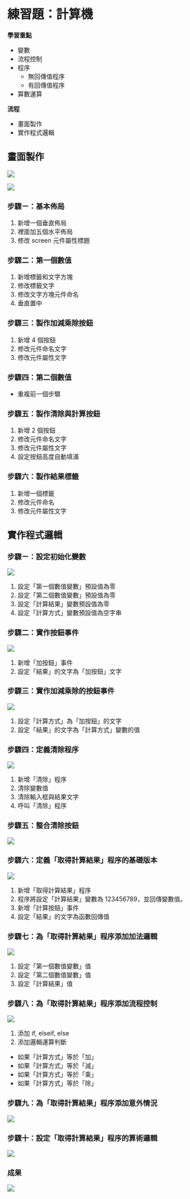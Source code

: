 # 練習題：計算機

**學習重點**

* 變數
* 流程控制
* 程序
  * 無回傳值程序
  * 有回傳值程序
* 算數運算

**流程**

* 畫面製作
* 實作程式邏輯

## 畫面製作

![](assets/screen.png)

![](assets/component.png)

### 步驟ㄧ：基本佈局

1. 新增一個垂直佈局
1. 裡面加五個水平佈局
1. 修改 screen 元件屬性標題

### 步驟二：第一個數值

1. 新增標籤和文字方塊
1. 修改標籤文字
1. 修改文字方塊元件命名
1. 垂直置中

### 步驟三：製作加減乘除按鈕

1. 新增 4 個按鈕
1. 修改元件命名文字
1. 修改元件屬性文字

### 步驟四：第二個數值

* 重複前一個步驟

### 步驟五：製作清除與計算按鈕

1. 新增 2 個按鈕
1. 修改元件命名文字
1. 修改元件屬性文字
1. 設定按鈕高度自動填滿

### 步驟六：製作結果標籤

1. 新增一個標籤
1. 修改元件命名
1. 修改元件屬性文字

## 實作程式邏輯

### 步驟ㄧ：設定初始化變數

![](assets/code1.png)

1. 設定「第一個數值變數」預設值為零
1. 設定「第二個數值變數」預設值為零
1. 設定「計算結果」變數預設值為零
1. 設定「計算方式」變數預設值為空字串

### 步驟二：實作按鈕事件

![](assets/code2.png)

1. 新增「加按鈕」事件
1. 設定「結果」的文字為「加按鈕」文字

### 步驟三：實作加減乘除的按鈕事件

![](assets/code3.png)

1. 設定「計算方式」為「加按鈕」的文字
1. 設定「結果」的文字為「計算方式」變數的值

### 步驟四：定義清除程序

![](assets/code4.png)

1. 新增「清除」程序
1. 清除變數值
1. 清除輸入框與結果文字
1. 呼叫「清除」程序

### 步驟五：整合清除按鈕

![](assets/code5.png)

### 步驟六：定義「取得計算結果」程序的基礎版本

![](assets/code6.png)

1. 新增「取得計算結果」程序
1. 程序將設定「計算結果」變數為 123456789，並回傳變數值。
1. 新增「計算按鈕」事件
1. 設定「結果」的文字為函數回傳值

### 步驟七：為「取得計算結果」程序添加加法邏輯

![](assets/code7.png)

1. 設定「第一個數值變數」值
1. 設定「第二個數值變數」值
1. 設定「計算結果」值

### 步驟八：為「取得計算結果」程序添加流程控制

![](assets/code8.png)

1. 添加 if, elseif, else
1. 添加邏輯運算判斷
  * 如果「計算方式」等於「加」
  * 如果「計算方式」等於「減」
  * 如果「計算方式」等於「乘」
  * 如果「計算方式」等於「除」

### 步驟九：為「取得計算結果」程序添加意外情況

![](assets/code9.png)

### 步驟十：設定「取得計算結果」程序的算術邏輯

![](assets/code10.png)

### 成果

![](assets/emulator.png)